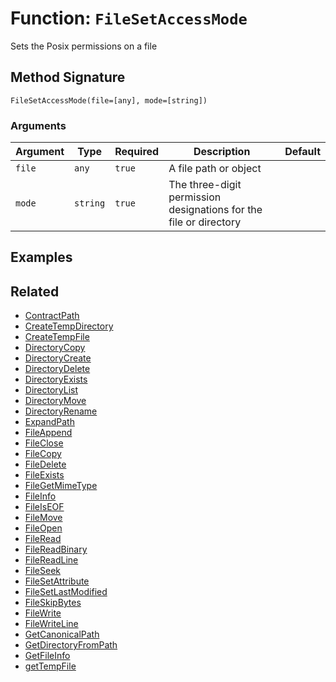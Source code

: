 [comment]: # (Note: This documentation is generated dynamically in the build process.  To modify the contents, change the javadoc on the _invoke method of the BIF class)

# Function: `FileSetAccessMode`

Sets the Posix permissions on a file

## Method Signature

```
FileSetAccessMode(file=[any], mode=[string])
```

### Arguments


| Argument | Type | Required | Description | Default |
|----------|------|----------|-------------|---------|
| `file` | `any` | `true` | A file path or object |  |
| `mode` | `string` | `true` | The three-digit permission designations for the file or directory |  |

## Examples



## Related

  * [ContractPath](./ContractPath.md)
  * [CreateTempDirectory](./CreateTempDirectory.md)
  * [CreateTempFile](./CreateTempFile.md)
  * [DirectoryCopy](./DirectoryCopy.md)
  * [DirectoryCreate](./DirectoryCreate.md)
  * [DirectoryDelete](./DirectoryDelete.md)
  * [DirectoryExists](./DirectoryExists.md)
  * [DirectoryList](./DirectoryList.md)
  * [DirectoryMove](./DirectoryMove.md)
  * [DirectoryRename](./DirectoryRename.md)
  * [ExpandPath](./ExpandPath.md)
  * [FileAppend](./FileAppend.md)
  * [FileClose](./FileClose.md)
  * [FileCopy](./FileCopy.md)
  * [FileDelete](./FileDelete.md)
  * [FileExists](./FileExists.md)
  * [FileGetMimeType](./FileGetMimeType.md)
  * [FileInfo](./FileInfo.md)
  * [FileIsEOF](./FileIsEOF.md)
  * [FileMove](./FileMove.md)
  * [FileOpen](./FileOpen.md)
  * [FileRead](./FileRead.md)
  * [FileReadBinary](./FileReadBinary.md)
  * [FileReadLine](./FileReadLine.md)
  * [FileSeek](./FileSeek.md)
  * [FileSetAttribute](./FileSetAttribute.md)
  * [FileSetLastModified](./FileSetLastModified.md)
  * [FileSkipBytes](./FileSkipBytes.md)
  * [FileWrite](./FileWrite.md)
  * [FileWriteLine](./FileWriteLine.md)
  * [GetCanonicalPath](./GetCanonicalPath.md)
  * [GetDirectoryFromPath](./GetDirectoryFromPath.md)
  * [GetFileInfo](./GetFileInfo.md)
  * [getTempFile](./getTempFile.md)

